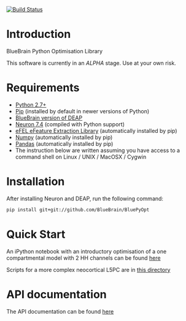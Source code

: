 [![Build Status](https://travis-ci.org/BlueBrain/BluePyOpt.svg?branch=master)](https://travis-ci.org/BlueBrain/BluePyOpt)

Introduction
============

BlueBrain Python Optimisation Library

This software is currently in an *ALPHA* stage. Use at your own risk.

Requirements
============

* [Python 2.7+](https://www.python.org/download/releases/2.7/)
* [Pip](https://pip.pypa.io) (installed by default in newer versions of Python)
* [BlueBrain version of DEAP](https://github.com/BlueBrain/deap)
* [Neuron 7.4](http://neuron.yale.edu/) (compiled with Python support)
* [eFEL eFeature Extraction Library](https://github.com/BlueBrain/eFEL) (automatically installed by pip)
* [Numpy](http://www.numpy.org) (automatically installed by pip)
* [Pandas](http://pandas.pydata.org/) (automatically installed by pip)
* The instruction below are written assuming you have access to a command shell
on Linux / UNIX / MacOSX / Cygwin

Installation
============

After installing Neuron and DEAP, run the following command:

```bash
pip install git+git://github.com/BlueBrain/BluePyOpt
```

Quick Start
===========

An iPython notebook with an introductory optimisation of a one compartmental 
model with 2 HH channels can be found 
[here](https://github.com/BlueBrain/BluePyOpt/blob/master/examples/simplecell/simplecell.ipynb)

Scripts for a more complex neocortical L5PC are in 
[this directory](https://github.com/BlueBrain/BluePyOpt/tree/master/examples/l5pc)

API documentation
==================
The API documentation can be found [here](http://bluebrain.github.io/BluePyOpt)
